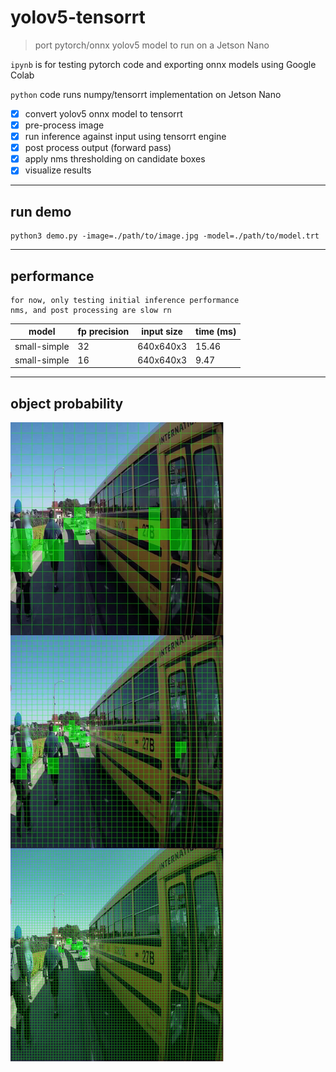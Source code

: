 # yolov5-tensorrt 

> port pytorch/onnx yolov5 model to run on a Jetson Nano

`ipynb` is for testing pytorch code and exporting onnx models using Google Colab

`python` code runs numpy/tensorrt implementation on Jetson Nano 

- [x] convert yolov5 onnx model to tensorrt
- [x] pre-process image 
- [x] run inference against input using tensorrt engine
- [x] post process output (forward pass)
- [x] apply nms thresholding on candidate boxes
- [x] visualize results

___

## run demo

```
python3 demo.py -image=./path/to/image.jpg -model=./path/to/model.trt
```

___

## performance

```
for now, only testing initial inference performance
nms, and post processing are slow rn
```

| model  |  fp precision  | input size |  time (ms)   |
| ------------- | ------------- | ---------- | ---- |
| small-simple  |  32  |  640x640x3  | 15.46 |
| small-simple  |  16  |  640x640x3  | 9.47  |

___

## object probability

![](docs/object_grids.png)


